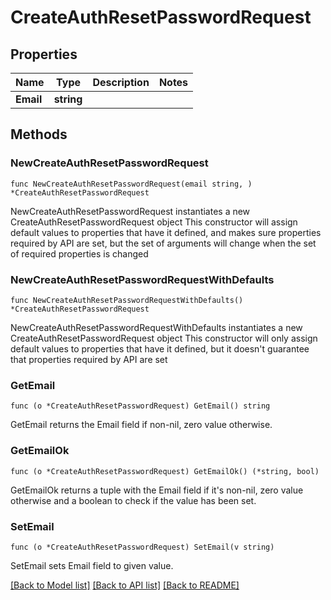 # CreateAuthResetPasswordRequest

## Properties

Name | Type | Description | Notes
------------ | ------------- | ------------- | -------------
**Email** | **string** |  | 

## Methods

### NewCreateAuthResetPasswordRequest

`func NewCreateAuthResetPasswordRequest(email string, ) *CreateAuthResetPasswordRequest`

NewCreateAuthResetPasswordRequest instantiates a new CreateAuthResetPasswordRequest object
This constructor will assign default values to properties that have it defined,
and makes sure properties required by API are set, but the set of arguments
will change when the set of required properties is changed

### NewCreateAuthResetPasswordRequestWithDefaults

`func NewCreateAuthResetPasswordRequestWithDefaults() *CreateAuthResetPasswordRequest`

NewCreateAuthResetPasswordRequestWithDefaults instantiates a new CreateAuthResetPasswordRequest object
This constructor will only assign default values to properties that have it defined,
but it doesn't guarantee that properties required by API are set

### GetEmail

`func (o *CreateAuthResetPasswordRequest) GetEmail() string`

GetEmail returns the Email field if non-nil, zero value otherwise.

### GetEmailOk

`func (o *CreateAuthResetPasswordRequest) GetEmailOk() (*string, bool)`

GetEmailOk returns a tuple with the Email field if it's non-nil, zero value otherwise
and a boolean to check if the value has been set.

### SetEmail

`func (o *CreateAuthResetPasswordRequest) SetEmail(v string)`

SetEmail sets Email field to given value.



[[Back to Model list]](../README.md#documentation-for-models) [[Back to API list]](../README.md#documentation-for-api-endpoints) [[Back to README]](../README.md)


